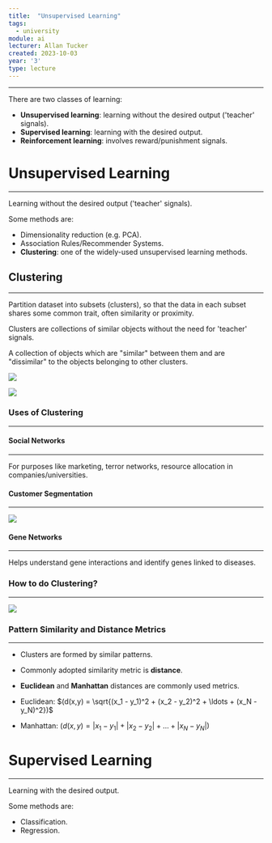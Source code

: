 ```yaml
---
title:  "Unsupervised Learning"
tags:
  - university
module: ai
lecturer: Allan Tucker
created: 2023-10-03
year: '3'
type: lecture
---
```

---
There are two classes of learning:
- **Unsupervised learning**: learning without the desired output ('teacher' signals).
- **Supervised learning**: learning with the desired output.
- **Reinforcement learning**: involves reward/punishment signals.

# Unsupervised Learning
---
Learning without the desired output ('teacher' signals).

Some methods are:
- Dimensionality reduction (e.g. PCA).
- Association Rules/Recommender Systems.
- **Clustering**: one of the widely-used unsupervised learning methods.

## Clustering
---
Partition dataset into subsets (clusters), so that the data in each subset shares some common trait, often similarity or proximity.

Clusters are collections of similar objects without the need for 'teacher' signals.

A collection of objects which are "similar" between them and are "dissimilar" to the objects belonging to other clusters.

![](notes/university/year3/cs3002/content/assets/Screenshot%202023-10-03%20at%2012.24.17.png)

![](notes/university/year3/cs3002/content/assets/Screenshot%202023-10-03%20at%2012.24.33.png)

### Uses of Clustering
---
#### Social Networks
---
For purposes like marketing, terror networks, resource allocation in companies/universities.

#### Customer Segmentation
---
![](notes/university/year3/cs3002/content/assets/Screenshot%202023-10-03%20at%2012.25.55.png)

#### Gene Networks
---
Helps understand gene interactions and identify genes linked to diseases.

### How to do Clustering?
---
![](notes/university/year3/cs3002/content/assets/Screenshot%202023-10-03%20at%2012.27.12.png)

### Pattern Similarity and Distance Metrics
---
- Clusters are formed by similar patterns.
- Commonly adopted similarity metric is **distance**.
- **Euclidean** and **Manhattan** distances are commonly used metrics.

- Euclidean: $(d(x,y) = \sqrt{(x_1 - y_1)^2 + (x_2 - y_2)^2 + \ldots + (x_N - y_N)^2})$
- Manhattan: $(d(x,y) = |x_1 - y_1| + |x_2 - y_2| + \ldots + |x_N - y_N|)$

# Supervised Learning
--- 
Learning with the desired output.

Some methods are:
- Classification.
- Regression.